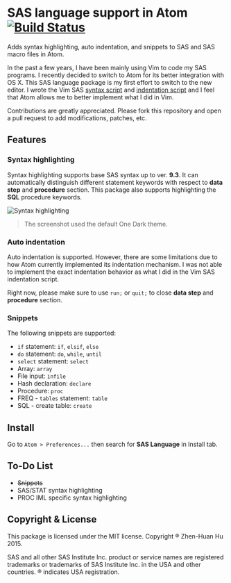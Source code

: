 # SAS language support in Atom [![Build Status](https://travis-ci.org/akanosora/language-sas.svg?branch=master)](https://travis-ci.org/akanosora/language-sas)

Adds syntax highlighting, auto indentation, and snippets to SAS and SAS macro files in Atom.

In the past a few years, I have been mainly using Vim to code my SAS programs. I recently decided to switch to Atom for its better integration with OS X. This SAS language package is my first effort to switch to the new editor. I wrote the Vim SAS [syntax script](http://www.vim.org/scripts/script.php?script_id=3522) and [indentation script](http://www.vim.org/scripts/script.php?script_id=4034) and I feel that Atom allows me to better implement what I did in Vim.

Contributions are greatly appreciated. Please fork this repository and open a pull request to add modifications, patches, etc.

## Features

### Syntax highlighting

Syntax highlighting supports base SAS syntax up to ver. **9.3**. It can automatically distinguish different statement keywords with respect to **data step** and **procedure** section. This package also supports highlighting the **SQL** procedure keywords.

![Syntax highlighting](https://cloud.githubusercontent.com/assets/9272721/6994349/efd62fb8-dadb-11e4-8d8e-bc5bbff64cf2.png)
> The screenshot used the default One Dark theme.

### Auto indentation

Auto indentation is supported. However, there are some limitations due to how Atom currently implemented its indentation mechanism. I was not able to implement the exact indentation behavior as what I did in the Vim SAS indentation script.

Right now, please make sure to use `run;` or `quit;` to close **data step** and **procedure** section.

### Snippets

The following snippets are supported:

* `if` statement: `if`, `elsif`, `else`
* `do` statement: `do`, `while`, `until`
* `select` statement: `select`
* Array: `array`
* File input: `infile`
* Hash declaration: `declare`
* Procedure: `proc`
* FREQ - `tables` statement: `table`
* SQL - create table: `create`


## Install

Go to `Atom > Preferences...` then search for **SAS Language** in Install tab.

## To-Do List

* ~~Snippets~~
* SAS/STAT syntax highlighting
* PROC IML specific syntax highlighting

## Copyright & License

This package is licensed under the MIT license. Copyright ® Zhen-Huan Hu 2015.

SAS and all other SAS Institute Inc. product or service names are registered trademarks or trademarks of
SAS Institute Inc. in the USA and other countries. ® indicates USA registration.
